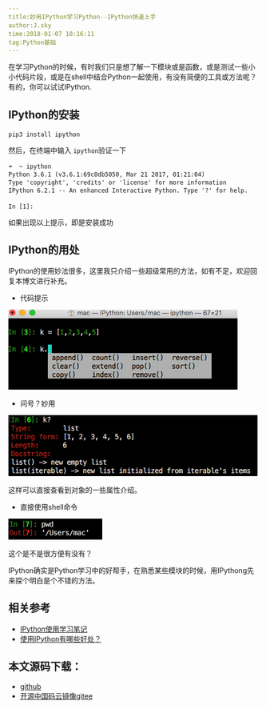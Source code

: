 ```yaml
---
title:妙用IPython学习Python--IPython快速上手
author:J.sky
time:2018-01-07 10:16:11
tag:Python基础
---
```


在学习Python的时候，有时我们只是想了解一下模块或是函数，或是测试一些小小代码片段，或是在shell中结合Python一起使用，有没有简便的工具或方法呢？有的，你可以试试IPython.

## IPython的安装

    pip3 install ipython

然后，在终端中输入 `ipython`验证一下

    ➜  ~ ipython
    Python 3.6.1 (v3.6.1:69c0db5050, Mar 21 2017, 01:21:04)
    Type 'copyright', 'credits' or 'license' for more information
    IPython 6.2.1 -- An enhanced Interactive Python. Type '?' for help.

    In [1]:

如果出现以上提示，即是安装成功

## IPython的用处

IPython的使用妙法很多，这里我只介绍一些超级常用的方法，如有不足，欢迎回复本博文进行补充。

+ 代码提示

![输入图片说明](assets/images/media/upload/2018/01/Snip20180107_19.png)

+  问号？妙用

![输入图片说明](assets/images/media/upload/2018/01/Snip20180107_20.png)

这样可以直接查看到对象的一些属性介绍。

+ 直接使用shell命令

![输入图片说明](assets/images/media/upload/2018/01/Snip20180107_21.png)

这个是不是很方便有没有？


IPython确实是Python学习中的好帮手，在熟悉某些模块的时候，用IPythong先来探个明白是个不错的方法。

## 相关参考

+ [IPython使用学习笔记](https://www.cnblogs.com/zzhzhao/p/5295476.html)
+ [使用IPython有哪些好处？](https://www.zhihu.com/question/51467397?from=profile_question_card)

## 本文源码下载：

+ [github](https://github.com/bosichong/17python.com/)
+ [开源中国码云镜像gitee](https://gitee.com/J_Sky/17python.com/)